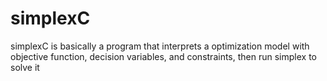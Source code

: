 # simplexC

simplexC is basically a program that interprets a optimization model with objective function, decision variables, and constraints, then run simplex to solve it
